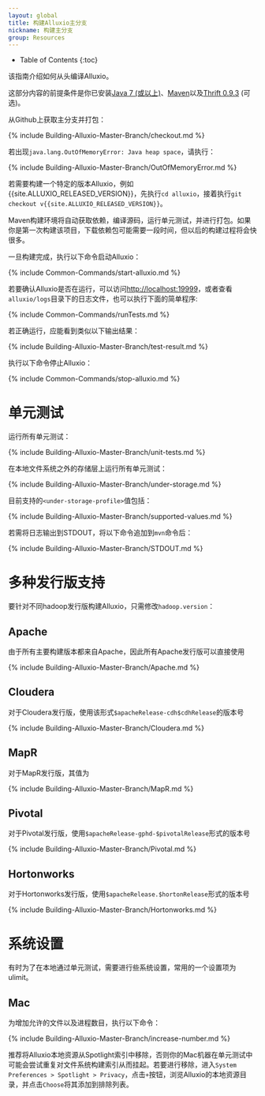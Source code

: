 ```yaml
---
layout: global
title: 构建Alluxio主分支
nickname: 构建主分支
group: Resources
---
```


* Table of Contents
{:toc}

该指南介绍如何从头编译Alluxio。

这部分内容的前提条件是你已安装[Java 7 (或以上)](Java-Setup.html)、[Maven](Maven.html)以及[Thrift 0.9.3](Thrift.html) (可选)。

从Github上获取主分支并打包：

{% include Building-Alluxio-Master-Branch/checkout.md %}

若出现`java.lang.OutOfMemoryError: Java heap space`，请执行：

{% include Building-Alluxio-Master-Branch/OutOfMemoryError.md %}

若需要构建一个特定的版本Alluxio，例如{{site.ALLUXIO_RELEASED_VERSION}}，先执行`cd alluxio`，接着执行`git checkout v{{site.ALLUXIO_RELEASED_VERSION}}`。

Maven构建环境将自动获取依赖，编译源码，运行单元测试，并进行打包。如果你是第一次构建该项目，下载依赖包可能需要一段时间，但以后的构建过程将会快很多。

一旦构建完成，执行以下命令启动Alluxio：

{% include Common-Commands/start-alluxio.md %}

若要确认Alluxio是否在运行，可以访问[http://localhost:19999](http://localhost:19999)，或者查看`alluxio/logs`目录下的日志文件，也可以执行下面的简单程序:

{% include Common-Commands/runTests.md %}

若正确运行，应能看到类似以下输出结果：

{% include Building-Alluxio-Master-Branch/test-result.md %}

执行以下命令停止Alluxio：

{% include Common-Commands/stop-alluxio.md %}

# 单元测试

运行所有单元测试：

{% include Building-Alluxio-Master-Branch/unit-tests.md %}

在本地文件系统之外的存储层上运行所有单元测试：

{% include Building-Alluxio-Master-Branch/under-storage.md %}

目前支持的`<under-storage-profile>`值包括：

{% include Building-Alluxio-Master-Branch/supported-values.md %}

若需将日志输出到STDOUT，将以下命令追加到`mvn`命令后：

{% include Building-Alluxio-Master-Branch/STDOUT.md %}

# 多种发行版支持

要针对不同hadoop发行版构建Alluxio，只需修改`hadoop.version`：

## Apache

由于所有主要构建版本都来自Apache，因此所有Apache发行版可以直接使用

{% include Building-Alluxio-Master-Branch/Apache.md %}

## Cloudera

对于Cloudera发行版，使用该形式`$apacheRelease-cdh$cdhRelease`的版本号

{% include Building-Alluxio-Master-Branch/Cloudera.md %}

## MapR

对于MapR发行版，其值为

{% include Building-Alluxio-Master-Branch/MapR.md %}

## Pivotal

对于Pivotal发行版，使用`$apacheRelease-gphd-$pivotalRelease`形式的版本号

{% include Building-Alluxio-Master-Branch/Pivotal.md %}

## Hortonworks

对于Hortonworks发行版，使用`$apacheRelease.$hortonRelease`形式的版本号

{% include Building-Alluxio-Master-Branch/Hortonworks.md %}

# 系统设置

有时为了在本地通过单元测试，需要进行些系统设置，常用的一个设置项为ulimit。

## Mac

为增加允许的文件以及进程数目，执行以下命令：

{% include Building-Alluxio-Master-Branch/increase-number.md %}

推荐将Alluxio本地资源从Spotlight索引中移除，否则你的Mac机器在单元测试中可能会尝试重复对文件系统构建索引从而挂起。若要进行移除，进入`System Preferences > Spotlight > Privacy`，点击`+`按钮，浏览Alluxio的本地资源目录，并点击`Choose`将其添加到排除列表。

